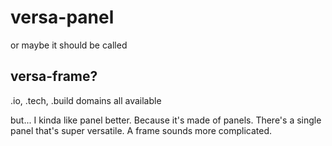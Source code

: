 # versa-panel

or maybe it should be called

## versa-frame?

.io, .tech, .build domains all available

but... I kinda like panel better. Because it's made of panels. There's a single panel that's super versatile. A frame sounds more complicated.
